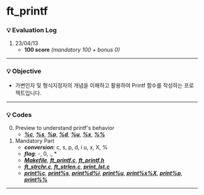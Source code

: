 # ft_printf

### :bulb: Evaluation Log
1. 23/04/13
    - **100 score** _(mandatory 100 + bonus 0)_
***

### :bulb: Objective
- 가변인자 및 형식지정자의 개념을 이해하고 활용하여 Printf 함수를 작성하는 프로젝트입니다.
***

### :bulb: Codes
0. Preview to understand printf's behavior
    - [***%c***](./examples/%25c), [***%s***](./examples/%25s), [***%p***](./examples/%25p), [***%d***](./examples/%25d), [***%u***](./examples/%25u), [***%x***](./examples/%25x), [***%%***](./examples/%25%25)
1. Mandatory Part
    - ***conversion***: c, s, p, d, i u, x, X, %
    - ***flag***: -, 0, ., *
    - [***Makefile***](./Makefile), [***ft_printf.c***](./ft_printf.c), [***ft_printf.h***](./ft_printf.h)
    - [***ft_strchr.c***](./ft_strchr.c), [***ft_strlen.c***](./ft_strlen.c), [***print_lst.c***](./print_lst.c)
    - [***print%c***](./put_chr.c), [***print%s***](./put_str.c), [***print%d%i***](./put_nbr.c), [***print%u***](./put_nbr.c), [***print%x%X***](./put_x.c), [***print%p***](./put_x.c), [***print%%***](./put_per.c)
---
